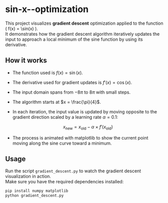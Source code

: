 # sin-x--optimization

This project visualizes **gradient descent** optimization applied to the function \( f(x) = \sin(x) \).  
It demonstrates how the gradient descent algorithm iteratively updates the input to approach a local minimum of the sine function by using its derivative.

## How it works

- The function used is $f(x) = \sin(x)$.
- The derivative used for gradient updates is $f'(x) = \cos(x)$.
- The input domain spans from $-8\pi$ to $8\pi$ with small steps.
- The algorithm starts at $x = \frac{\pi}{4}$.
- In each iteration, the input value is updated by moving opposite to the gradient direction scaled by a learning rate $\alpha = 0.1$:

  $$
  x_{\text{new}} = x_{\text{old}} - \alpha \times f'(x_{\text{old}})
  $$

- The process is animated with matplotlib to show the current point moving along the sine curve toward a minimum.

## Usage

Run the script `gradient_descent.py` to watch the gradient descent visualization in action.  
Make sure you have the required dependencies installed:

```bash
pip install numpy matplotlib
python gradient_descent.py
